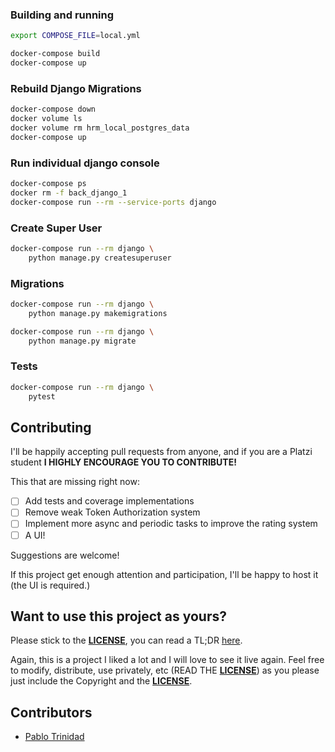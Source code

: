 ### Building and running
```bash
export COMPOSE_FILE=local.yml

docker-compose build
docker-compose up
```

### Rebuild Django Migrations
```bash
docker-compose down
docker volume ls
docker volume rm hrm_local_postgres_data
docker-compose up
```

### Run individual django console
```bash
docker-compose ps
docker rm -f back_django_1
docker-compose run --rm --service-ports django
```
### Create Super User
```bash
docker-compose run --rm django \
    python manage.py createsuperuser
```

### Migrations
```bash
docker-compose run --rm django \
    python manage.py makemigrations

docker-compose run --rm django \
    python manage.py migrate
```
### Tests

```bash
docker-compose run --rm django \
    pytest
```



## Contributing

I'll be happily accepting pull requests from anyone, and if you are a
Platzi student **I HIGHLY ENCOURAGE YOU TO CONTRIBUTE!**

This that are missing right now:

* [ ] Add tests and coverage implementations
* [ ] Remove weak Token Authorization system
* [ ] Implement more async and periodic tasks to improve the rating system
* [ ] A UI!

Suggestions are welcome!

If this project get enough attention and participation, I'll be happy
to host it (the UI is required.)

## Want to use this project as yours?

Please stick to the [**LICENSE**](LICENSE), you can read a TL;DR
[here](https://tldrlegal.com/license/mit-license).

Again, this is a project I liked a lot and I will love to see it live
again. Feel free to modify, distribute, use privately, etc (READ THE [**LICENSE**](LICENSE)) as
you please just include the Copyright and the [**LICENSE**](LICENSE).

## Contributors

- [Pablo Trinidad](https://github.com/pablotrinidad)
